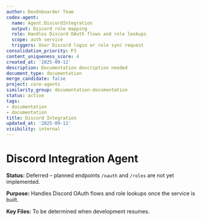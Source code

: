 ```yaml
---
author: DevOnboarder Team
codex-agent:
  name: Agent.DiscordIntegration
  output: Discord role mapping
  role: Handles Discord OAuth flows and role lookups
  scope: auth service
  triggers: User Discord login or role sync request
consolidation_priority: P3
content_uniqueness_score: 4
created_at: '2025-09-12'
description: Documentation description needed
document_type: documentation
merge_candidate: false
project: core-agents
similarity_group: documentation-documentation
status: active
tags:
- documentation
- documentation
title: Discord Integration
updated_at: '2025-09-12'
visibility: internal
---
```


# Discord Integration Agent

**Status:** Deferred – planned endpoints `/oauth` and `/roles` are not yet implemented.

**Purpose:** Handles Discord OAuth flows and role lookups once the service is built.

**Key Files:** To be determined when development resumes.
